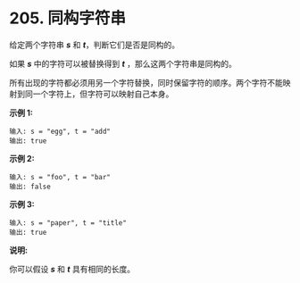 # 205. 同构字符串

给定两个字符串 ***s*** 和 ***t***，判断它们是否是同构的。

如果 ***s*** 中的字符可以被替换得到 ***t*** ，那么这两个字符串是同构的。

所有出现的字符都必须用另一个字符替换，同时保留字符的顺序。两个字符不能映射到同一个字符上，但字符可以映射自己本身。

**示例 1:**

```()
输入: s = "egg", t = "add"
输出: true
```

**示例 2:**

```()
输入: s = "foo", t = "bar"
输出: false
```

**示例 3:**

```()
输入: s = "paper", t = "title"
输出: true
```

**说明:**

你可以假设 ***s*** 和 ***t*** 具有相同的长度。
